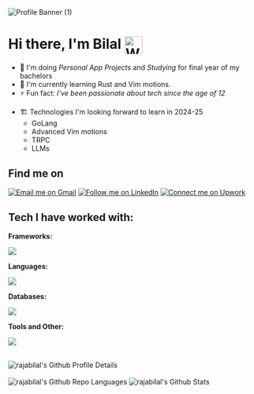 <meta name="react"/>
<meta name="next"/>
<meta name="vue" />
<meta name="front-end" />
<meta name="back-end" />
<meta name="full-stack"/>

![Profile Banner (1)](https://github.com/rajabilal555/rajabilal555/assets/15360941/cc4e8711-74ea-407d-b3d5-c85d7b4fd3cc)


# Hi there, I'm Bilal <img align=center src="https://user-images.githubusercontent.com/26017543/213809353-c908d93c-3dff-4694-9d13-e0e5cbdb879c.png" alt="Waving Hand" width="36" height="36" /> 

- 🔭 I'm doing _Personal App Projects_ and _Studying_ for final year of my bachelors
- 🔰 I'm currently learning Rust and Vim motions.
- ⚡ Fun fact: _I've been passionate about tech since the age of 12_

* 🏗 Technologies I'm looking forward to learn in 2024-25
  - GoLang
  - Advanced Vim motions
  - TRPC
  - LLMs


## Find me on

<p align="left">
  <a href="mailto:rajabilal555@gmail.com"><img title="Email me on Gmail" src="https://img.shields.io/badge/Gmail-D14836?style=for-the-badge&logo=gmail&logoColor=white"/></a>
  <a href="https://linkedin.com/in/bilalraja555/"><img title="Follow me on LinkedIn" src="https://img.shields.io/badge/LinkedIn-0077B5?style=for-the-badge&logo=linkedin&logoColor=white"/></a>
  <a href="https://www.upwork.com/freelancers/~017cda454e7f90aed6"><img title="Connect me on Upwork" src="https://img.shields.io/badge/Upwork-6FDA44?style=for-the-badge&logo=Upwork&logoColor=white"/></a>
<!--   <a href="https://play.google.com/store/apps/dev?id=7096445146314947153"><img title="Find me on Playstore" src="https://img.shields.io/badge/PlayStore-414141?style=for-the-badge&logo=googleplay&logoColor=white"/></a> -->
</p>


## Tech I have worked with:

**Frameworks:**

<img src="https://skillicons.dev/icons?perline=12&i=laravel,flutter,react,nextjs,express,electron,nodejs,tailwind,bootstrap">

**Languages:**

<img src="https://skillicons.dev/icons?perline=12&i=php,dart,javascript,typescript,python,c">

**Databases:**

<img src="https://skillicons.dev/icons?perline=12&i=mysql,mongodb">

**Tools and Other:**

<img src="https://skillicons.dev/icons?perline=12&i=vscode,git,postman,linux,figma,firebase,docker,discord">

<br />
<br />
<!-- <p align="center"> -->
<p>
    <img alt="rajabilal's Github Profile Details" src="https://github-profile-summary-cards.vercel.app/api/cards/profile-details?username=rajabilal555&theme=github_dark" /><br>
    <br>
    <img alt="rajabilal's Github Repo Languages" src="https://github-profile-summary-cards.vercel.app/api/cards/most-commit-language?username=rajabilal555&theme=github_dark" />
    <img  alt="rajabilal's Github Stats" src="https://github-profile-summary-cards.vercel.app/api/cards/stats?username=rajabilal555&theme=github_dark" />
</p>
